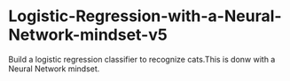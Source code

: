 # Logistic-Regression-with-a-Neural-Network-mindset-v5
Build a logistic regression classifier to recognize cats.This is donw with a Neural Network mindset.
